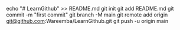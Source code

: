 echo "# LearnGithub" >> README.md
git init
git add README.md
git commit -m "first commit"
git branch -M main
git remote add origin git@github.com:Wareemba/LearnGithub.git
git push -u origin main
